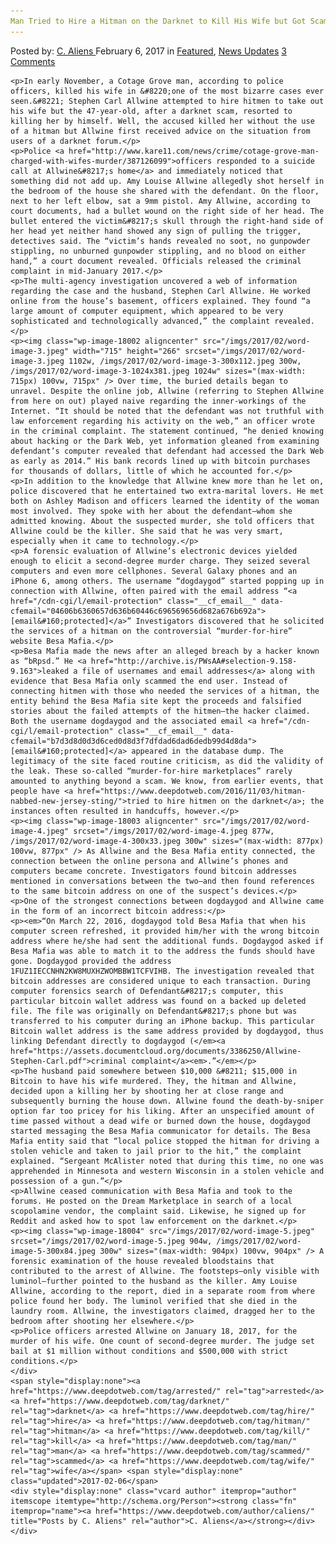 ```yaml
---
Man Tried to Hire a Hitman on the Darknet to Kill His Wife but Got Scammed and Arrested Instead
---
```

<article class="post-listing post-17999 post type-post status-publish format-standard has-post-thumbnail hentry  tag-darknet tag-hire tag-hitman tag-kill tag-man tag-scammed tag-wife">
    <div class="post-inner">
        <span>Posted by: <a href="https://www.deepdotweb.com/author/caliens/" title="">C. Aliens </a></span>
    <span>February 6, 2017</span>
    <span>in <a href="https://www.deepdotweb.com/category/deepdot-news/" rel="category tag">Featured</a>, <a href="https://www.deepdotweb.com/category/news-updates/" rel="category tag">News Updates</a></span>
    <span><a href="https://www.deepdotweb.com/2017/02/06/man-tried-hire-hitman-darknet-kill-wife-got-scammed-arrested-instead/#comments">3 Comments</a></span>
    </p>
    <div class="clear"></div>
    
    <p>In early November, a Cotage Grove man, according to police officers, killed his wife in &#8220;one of the most bizarre cases ever seen.&#8221; Stephen Carl Allwine attempted to hire hitmen to take out his wife but the 47-year-old, after a darknet scam, resorted to killing her by himself. Well, the accused killed her without the use of a hitman but Allwine first received advice on the situation from users of a darknet forum.</p>
    <p>Police <a href="http://www.kare11.com/news/crime/cotage-grove-man-charged-with-wifes-murder/387126099">officers responded to a suicide call at Allwine&#8217;s home</a> and immediately noticed that something did not add up. Amy Louise Allwine allegedly shot herself in the bedroom of the house she shared with the defendant. On the floor, next to her left elbow, sat a 9mm pistol. Amy Allwine, according to court documents, had a bullet wound on the right side of her head. The bullet entered the victim&#8217;s skull through the right-hand side of her head yet neither hand showed any sign of pulling the trigger, detectives said. The “victim’s hands revealed no soot, no gunpowder stippling, no unburned gunpowder stippling, and no blood on either hand,” a court document revealed. Officials released the criminal complaint in mid-January 2017.</p>
    <p>The multi-agency investigation uncovered a web of information regarding the case and the husband, Stephen Carl Allwine. He worked online from the house’s basement, officers explained. They found “a large amount of computer equipment, which appeared to be very sophisticated and technologically advanced,” the complaint revealed.</p>
    <p><img class="wp-image-18002 aligncenter" src="/imgs/2017/02/word-image-3.jpeg" width="715" height="266" srcset="/imgs/2017/02/word-image-3.jpeg 1102w, /imgs/2017/02/word-image-3-300x112.jpeg 300w, /imgs/2017/02/word-image-3-1024x381.jpeg 1024w" sizes="(max-width: 715px) 100vw, 715px" /> Over time, the buried details began to unravel. Despite the online job, Allwine (referring to Stephen Allwine from here on out) played naive regarding the inner-workings of the Internet. “It should be noted that the defendant was not truthful with law enforcement regarding his activity on the web,” an officer wrote in the criminal complaint. The statement continued, “he denied knowing about hacking or the Dark Web, yet information gleaned from examining defendant’s computer revealed that defendant had accessed the Dark Web as early as 2014.” His bank records lined up with bitcoin purchases for thousands of dollars, little of which he accounted for.</p>
    <p>In addition to the knowledge that Allwine knew more than he let on, police discovered that he entertained two extra-marital lovers. He met both on Ashley Madison and officers learned the identity of the woman most involved. They spoke with her about the defendant—whom she admitted knowing. About the suspected murder, she told officers that Allwine could be the killer. She said that he was very smart, especially when it came to technology.</p>
    <p>A forensic evaluation of Allwine’s electronic devices yielded enough to elicit a second-degree murder charge. They seized several computers and even more cellphones. Several Galaxy phones and an iPhone 6, among others. The username “dogdaygod” started popping up in connection with Allwine, often paired with the email address “<a href="/cdn-cgi/l/email-protection" class="__cf_email__" data-cfemail="04606b6360657d636b60446c696569656d682a676b692a">[email&#160;protected]</a>” Investigators discovered that he solicited the services of a hitman on the controversial “murder-for-hire” website Besa Mafia.</p>
    <p>Besa Mafia made the news after an alleged breach by a hacker known as “bRpsd.” He <a href="http://archive.is/PWsAA#selection-9.158-9.163">leaked a file of usernames and email addresses</a> along with evidence that Besa Mafia only scammed the end user. Instead of connecting hitmen with those who needed the services of a hitman, the entity behind the Besa Mafia site kept the proceeds and falsified stories about the failed attempts of the hitmen—the hacker claimed. Both the username dogdaygod and the associated email <a href="/cdn-cgi/l/email-protection" class="__cf_email__" data-cfemail="b7d3d8d0d3d6ced0d8d3f7dfdad6dad6dedb99d4d8da">[email&#160;protected]</a> appeared in the database dump. The legitimacy of the site faced routine criticism, as did the validity of the leak. These so-called “murder-for-hire marketplaces” rarely amounted to anything beyond a scam. We know, from earlier events, that people have <a href="https://www.deepdotweb.com/2016/11/03/hitman-nabbed-new-jersey-sting/">tried to hire hitmen on the darknet</a>; the instances often resulted in handcuffs, however.</p>
    <p><img class="wp-image-18003 aligncenter" src="/imgs/2017/02/word-image-4.jpeg" srcset="/imgs/2017/02/word-image-4.jpeg 877w, /imgs/2017/02/word-image-4-300x33.jpeg 300w" sizes="(max-width: 877px) 100vw, 877px" /> As Allwine and the Besa Mafia entity connected, the connection between the online persona and Allwine’s phones and computers became concrete. Investigators found bitcoin addresses mentioned in conversations between the two—and then found references to the same bitcoin address on one of the suspect’s devices.</p>
    <p>One of the strongest connections between dogdaygod and Allwine came in the form of an incorrect bitcoin address:</p>
    <p><em>“On March 22, 2016, dogdaygod told Besa Mafia that when his computer screen refreshed, it provided him/her with the wrong bitcoin address where he/she had sent the additional funds. Dogdaygod asked if Besa Mafia was able to match it to the address the funds should have gone. Dogdaygod provided the address 1FUZ1IECCNHN2KW8MUXHZWOMBBW1TCFVIHB. The investigation revealed that bitcoin addresses are considered unique to each transaction. During computer forensics search of Defendant&#8217;s computer, this particular bitcoin wallet address was found on a backed up deleted file. The file was originally on Defendant&#8217;s phone but was transferred to his computer during an iPhone backup. This particular Bitcoin wallet address is the same address provided by dogdaygod, thus linking Defendant directly to dogdaygod (</em><a href="https://assets.documentcloud.org/documents/3386250/Allwine-Stephen-Carl.pdf">criminal complaint</a><em>.”</em></p>
    <p>The husband paid somewhere between $10,000 &#8211; $15,000 in Bitcoin to have his wife murdered. They, the hitman and Allwine, decided upon a killing her by shooting her at close range and subsequently burning the house down. Allwine found the death-by-sniper option far too pricey for his liking. After an unspecified amount of time passed without a dead wife or burned down the house, dogdaygod started messaging the Besa Mafia communicator for details. The Besa Mafia entity said that “local police stopped the hitman for driving a stolen vehicle and taken to jail prior to the hit,” the complaint explained. “Sergeant McAlister noted that during this time, no one was apprehended in Minnesota and western Wisconsin in a stolen vehicle and possession of a gun.”</p>
    <p>Allwine ceased communication with Besa Mafia and took to the forums. He posted on the Dream Marketplace in search of a local scopolamine vendor, the complaint said. Likewise, he signed up for Reddit and asked how to spot law enforcement on the darknet.</p>
    <p><img class="wp-image-18004" src="/imgs/2017/02/word-image-5.jpeg" srcset="/imgs/2017/02/word-image-5.jpeg 904w, /imgs/2017/02/word-image-5-300x84.jpeg 300w" sizes="(max-width: 904px) 100vw, 904px" /> A forensic examination of the house revealed bloodstains that contributed to the arrest of Allwine. The footsteps—only visible with luminol—further pointed to the husband as the killer. Amy Louise Allwine, according to the report, died in a separate room from where police found her body. The luminol verified that she died in the laundry room. Allwine, the investigators claimed, dragged her to the bedroom after shooting her elsewhere.</p>
    <p>Police officers arrested Allwine on January 18, 2017, for the murder of his wife. One count of second-degree murder. The judge set bail at $1 million without conditions and $500,000 with strict conditions.</p>
    </div>
    <span style="display:none"><a href="https://www.deepdotweb.com/tag/arrested/" rel="tag">arrested</a> <a href="https://www.deepdotweb.com/tag/darknet/" rel="tag">darknet</a> <a href="https://www.deepdotweb.com/tag/hire/" rel="tag">hire</a> <a href="https://www.deepdotweb.com/tag/hitman/" rel="tag">hitman</a> <a href="https://www.deepdotweb.com/tag/kill/" rel="tag">kill</a> <a href="https://www.deepdotweb.com/tag/man/" rel="tag">man</a> <a href="https://www.deepdotweb.com/tag/scammed/" rel="tag">scammed</a> <a href="https://www.deepdotweb.com/tag/wife/" rel="tag">wife</a></span> <span style="display:none" class="updated">2017-02-06</span>
    <div style="display:none" class="vcard author" itemprop="author" itemscope itemtype="http://schema.org/Person"><strong class="fn" itemprop="name"><a href="https://www.deepdotweb.com/author/caliens/" title="Posts by C. Aliens" rel="author">C. Aliens</a></strong></div>
    </div>
</article>

